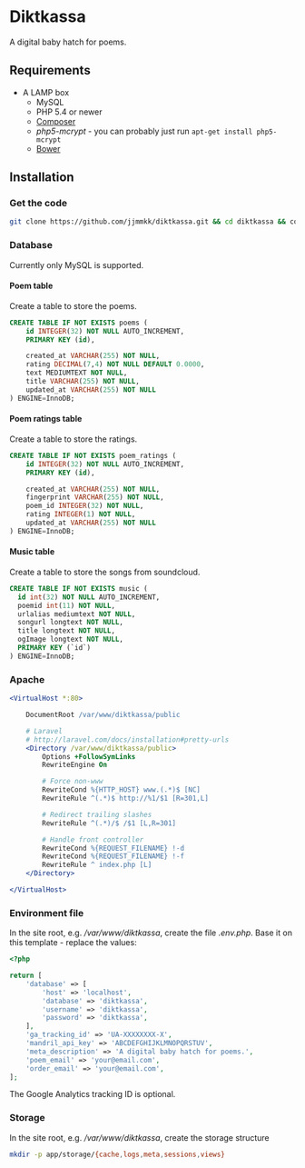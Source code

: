 # Diktkassa

A digital baby hatch for poems.

## Requirements

* A LAMP box
	* MySQL
	* PHP 5.4 or newer
	* [Composer](https://getcomposer.org)
	* _php5-mcrypt_ - you can probably just run `apt-get install php5-mcrypt`
	* [Bower](http://bower.io)

## Installation

### Get the code

```bash
git clone https://github.com/jjmmkk/diktkassa.git && cd diktkassa && composer install && npm install && bower install && grunt build
```

### Database

Currently only MySQL is supported.

#### Poem table

Create a table to store the poems.

```sql
CREATE TABLE IF NOT EXISTS poems (
	id INTEGER(32) NOT NULL AUTO_INCREMENT,
	PRIMARY KEY (id),

	created_at VARCHAR(255) NOT NULL,
	rating DECIMAL(7,4) NOT NULL DEFAULT 0.0000,
	text MEDIUMTEXT NOT NULL,
	title VARCHAR(255) NOT NULL,
	updated_at VARCHAR(255) NOT NULL
) ENGINE=InnoDB;
```

#### Poem ratings table

Create a table to store the ratings.

```sql
CREATE TABLE IF NOT EXISTS poem_ratings (
	id INTEGER(32) NOT NULL AUTO_INCREMENT,
	PRIMARY KEY (id),

	created_at VARCHAR(255) NOT NULL,
	fingerprint VARCHAR(255) NOT NULL,
	poem_id INTEGER(32) NOT NULL,
	rating INTEGER(1) NOT NULL,
	updated_at VARCHAR(255) NOT NULL
) ENGINE=InnoDB;
```

#### Music table

Create a table to store the songs from soundcloud.

```sql
CREATE TABLE IF NOT EXISTS music (
  id int(32) NOT NULL AUTO_INCREMENT,
  poemid int(11) NOT NULL,
  urlalias mediumtext NOT NULL,
  songurl longtext NOT NULL,
  title longtext NOT NULL,
  ogImage longtext NOT NULL,
  PRIMARY KEY (`id`)
) ENGINE=InnoDB;
```

### Apache

```apache
<VirtualHost *:80>

	DocumentRoot /var/www/diktkassa/public

	# Laravel
	# http://laravel.com/docs/installation#pretty-urls
	<Directory /var/www/diktkassa/public>
		Options +FollowSymLinks
		RewriteEngine On

		# Force non-www
		RewriteCond %{HTTP_HOST} www.(.*)$ [NC]
		RewriteRule ^(.*)$ http://%1/$1 [R=301,L]

		# Redirect trailing slashes
		RewriteRule ^(.*)/$ /$1 [L,R=301]

		# Handle front controller
		RewriteCond %{REQUEST_FILENAME} !-d
		RewriteCond %{REQUEST_FILENAME} !-f
		RewriteRule ^ index.php [L]
	</Directory>

</VirtualHost>
```

### Environment file

In the site root, e.g. _/var/www/diktkassa_, create the file _.env.php_. Base it on this template - replace the values:

```php
<?php

return [
	'database' => [
		'host' => 'localhost',
		'database' => 'diktkassa',
		'username' => 'diktkassa',
		'password' => 'diktkassa',
	],
	'ga_tracking_id' => 'UA-XXXXXXXX-X',
	'mandril_api_key' => 'ABCDEFGHIJKLMNOPQRSTUV',
	'meta_description' => 'A digital baby hatch for poems.',
	'poem_email' => 'your@email.com',
	'order_email' => 'your@email.com',
];
```

The Google Analytics tracking ID is optional.

### Storage

In the site root, e.g. _/var/www/diktkassa_, create the storage structure

```bash
mkdir -p app/storage/{cache,logs,meta,sessions,views}
```
